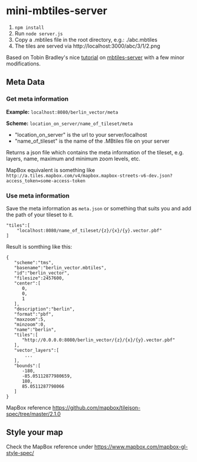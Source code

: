 mini-mbtiles-server
===================

1. `npm install`
2. Run `node server.js`
3. Copy a .mbtiles file in the root directory, e.g.: ./abc.mbtiles
3. The tiles are served via http://localhost:3000/abc/3/1/2.png

Based on Tobin Bradley's nice [tutorial](https://www.youtube.com/watch?v=CwAQSKsSQhI) on [mbtiles-server](https://github.com/tobinbradley/mbtiles-server) with a few minor modifications.

## Meta Data

### Get meta information

**Example:** `localhost:8080/berlin_vector/meta`
    
**Scheme:** `location_on_server/name_of_tileset/meta`
    
- "location_on_server" is the url to your server/localhost
- "name_of_tileset" is the name of the .MBtiles file on your server

Returns a json file which contains the meta information of the tileset, e.g. layers, name, maximum and minimum zoom levels, etc.
   

MapBox equivalent is something like `http://a.tiles.mapbox.com/v4/mapbox.mapbox-streets-v6-dev.json?access_token=some-access-token`

### Use meta information

Save the meta information as `meta.json` or something that suits you and add the path of your tileset to it.

    "tiles":[
        "localhost:8080/name_of_tileset/{z}/{x}/{y}.vector.pbf"
    ]
    
Result is somthing like this:

    {
       "scheme":"tms",
       "basename":"berlin_vector.mbtiles",
       "id":"berlin_vector",
       "filesize":2457600,
       "center":[
          0,
          0,
          1
       ],
       "description":"berlin",
       "format":"pbf",
       "maxzoom":5,
       "minzoom":0,
       "name":"berlin",
       "tiles":[
          "http://0.0.0.0:8080/berlin_vector/{z}/{x}/{y}.vector.pbf"
       ],
       "vector_layers":[ 
           ... 
       ],
       "bounds":[
          -180,
          -85.05112877980659,
          180,
          85.0511287798066
       ]
    }

MapBox reference <https://github.com/mapbox/tilejson-spec/tree/master/2.1.0>
    
## Style your map
Check the MapBox reference under <https://www.mapbox.com/mapbox-gl-style-spec/>
